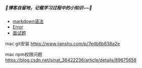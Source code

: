 ##### 🌸博客自留地，记载学习过程中的小知识~~🌸

* [markdown语法](https://github.com/lulu-s/lulu-book/blob/master/markdown%E8%AF%AD%E6%B3%95.md)
* [Error](https://github.com/lulu-s/lulu-book/blob/master/Error.md)
* [面试题](https://github.com/lulu-s/lulu-book/blob/master/questions.md)

mac git安装 https://www.jianshu.com/p/7edb6b838a2e

mac npm权限问题 https://blog.csdn.net/sinat_36422236/article/details/89675658
